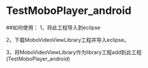 TestMoboPlayer_android
======================
##如何使用：
  1，将此工程导入到eclipse
  
  2，下载MoboVideoViewLibrary工程并导入eclipse。
  
  3，将MoboVideoViewLibrary作为library工程add到此工程(TestMoboPlayer_android)
